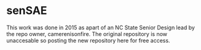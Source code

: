 # senSAE
This work was done in 2015 as apart of an NC State Senior Design lead by the repo owner, camerenisonfire. The original repository is now unaccesable so posting the new repository here for free access.